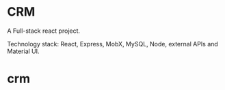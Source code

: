 # CRM

A Full-stack react project.

Technology stack: React, Express, MobX, MySQL, Node, external APIs and Material UI.
# crm
